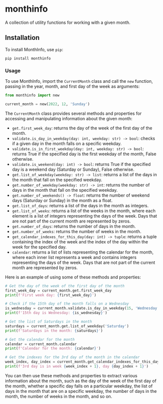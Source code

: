 # monthinfo

A collection of utility functions for working with a given month.


## Installation

To install MonthInfo, use `pip`:

```
pip install monthinfo
```

### Usage

To use MonthInfo, import the `CurrentMonth` class and call the `new` function, passing in the year, month, and first day of the week as arguments:

```python
from monthinfo import new

current_month = new(2022, 12, 'Sunday')
```

The `CurrentMonth` class provides several methods and properties for accessing and manipulating information about the given month:


- `get.first_week_day`: returns the day of the week of the first day of the month.
- `validate.is_day_in_weekday(day: int, weekday: str) -> bool`: checks if a given day in the month falls on a specific weekday.
- `validate.is_in_first_weekday(day: int, weekday: str) -> bool`: returns True if the specified day is the first weekday of the month, False otherwise.
- `validate.is_weekend(day: int) -> bool`: returns True if the specified day is a weekend day (Saturday or Sunday), False otherwise.
- `get.list_of_weekday(weekday: str) -> list`: returns a list of the days in the month that fall on the specified weekday.
- `get.number_of_weekday(weekday: str) -> int`: returns the number of days in the month that fall on the specified weekday.
- `get.number_of_weekends() -> float`: returns the number of weekend days (Saturday or Sunday) in the month as a float.
- `get.list_of_days`: returns a list of the days in the month as integers.
- `get.list_of_weeks`: returns a list of the weeks in the month, where each element is a list of integers representing the days of the week. Days that are not part of the current month are represented by zeros.
- `get.number_of_days`: returns the number of days in the month.
- `get.number_of_weeks`: returns the number of weeks in the month.
- `get_calendar_indexes_for_this_day(day: int) -> tuple`: returns a tuple containing the index of the week and the index of the day within the week for the specified day.
- `calendar`: returns a list of lists representing the calendar for the month, where each inner list represents a week and contains integers representing the days of the week. Days that are not part of the current month are represented by zeros.

Here is an example of using some of these methods and properties:

```python
# Get the day of the week of the first day of the month
first_week_day = current_month.get.first_week_day
print(f'First week day: {first_week_day}')

# Check if the 15th day of the month falls on a Wednesday
is_wednesday = current_month.validate.is_day_in_weekday(15, 'Wednesday')
print(f'15th day is Wednesday: {is_wednesday}')

# Get the list of Saturdays in the month
saturdays = current_month.get.list_of_weekday('Saturday')
print(f'Saturdays in the month: {saturdays}')

# Get the calendar for the month
calendar = current_month.calendar
print(f'Calendar for the month: {calendar}')

# Get the indexes for the 3rd day of the month in the calendar
week_index, day_index = current_month.get_calendar_indexes_for_this_day(3)
print(f'3rd day is in week {week_index + 1}, day {day_index + 1}')
```


You can then use these methods and properties to extract various information about the month, such as the day of the week of the first day of the month, whether a specific day falls on a particular weekday, the list of days in the month that are on a specific weekday, the number of days in the month, the number of weeks in the month, and so on.

